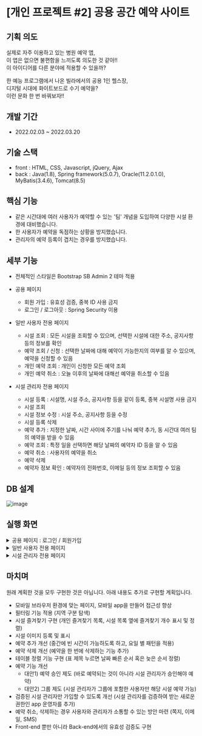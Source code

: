 # [개인 프로젝트 #2] 공용 공간 예약 사이트

## 기획 의도

실제로 자주 이용하고 있는 병원 예약 앱, <br>
이 앱은 없으면 불편함을 느끼도록 의도한 것 같아!! <br>
이 아이디어를 다른 분야에 적용할 수 있을까? <br>

한 예능 프로그램에서 나온 빌라에서의 공용 1인 헬스장, <br>
디지털 시대에 화이트보드로 수기 예약을? <br>
이런 문화 한 번 바꿔보자!!

## 개발 기간

- 2022.02.03 ~ 2022.03.20

## 기술 스택

- front : HTML, CSS, Javascript, jQuery, Ajax
- back : Java(1.8), Spring framework(5.0.7), Oracle(11.2.0.1.0), MyBatis(3.4.6), Tomcat(8.5)

## 핵심 기능

- 같은 시간대에 여러 사용자가 예약할 수 있는 '팀' 개념을 도입하여 다양한 시설 환경에 대비했습니다.
- 한 사용자가 예약을 독점하는 상황을 방지했습니다.
- 관리자의 예약 등록이 겹치는 경우를 방지했습니다.

## 세부 기능

- 전체적인 스타일은 Bootstrap SB Admin 2 테마 적용

- 공용 페이지

  - 회원 가입 : 유효성 검증, 중복 ID 사용 금지
  - 로그인 / 로그아웃 : Spring Security 이용
  
- 일반 사용자 전용 페이지

  - 시설 조회 : 모든 시설을 조회할 수 있으며, 선택한 시설에 대한 주소, 공지사항 등의 정보를 확인
  - 예약 조회 / 신청 : 선택한 날짜에 대해 예약이 가능한지의 여부를 알 수 있으며, 예약을 신청할 수 있음
  - 개인 예약 조회 : 개인이 신청한 모든 예약 조회
  - 개인 예약 취소 : 오늘 이후의 날짜에 대해선 예약을 취소할 수 있음
  
- 시설 관리자 전용 페이지

  - 시설 등록 : 시설명, 시설 주소, 공지사항 등을 같이 등록, 중복 시설명 사용 금지
  - 시설 조회
  - 시설 정보 수정 : 시설 주소, 공지사항 등을 수정
  - 시설 등록 삭제
  - 예약 추가 : 지정한 날짜, 시간 사이에 주기를 나눠 예약 추가, 동 시간대 여러 팀의 예약을 받을 수 있음
  - 예약 조회 : 특정 일을 선택하면 해당 날짜의 예약자 ID 등을 알 수 있음
  - 예약 취소 : 사용자의 예약을 취소
  - 예약 삭제
  - 예약자 정보 확인 : 예약자의 전화번호, 이메일 등의 정보 조회할 수 있음

## DB 설계
  
  ![image](https://user-images.githubusercontent.com/48465072/159866887-e3496199-6101-422e-a149-da3e94a3151d.png)
  
## 실행 화면

<details><summary>공용 페이지 : 로그인 / 회원가입</summary>

  <br>
  
  ![image](https://user-images.githubusercontent.com/48465072/159946827-a8be884b-aea1-4631-b20b-b5b4d0553a19.png)
  <br>로그인 화면입니다. 아래에 회원가입 버튼을 누르면 회원가입 유형 선택 페이지로 이동합니다.
  
  ![image](https://user-images.githubusercontent.com/48465072/159947292-bdbfe27b-6605-4388-86fb-183c39307a2d.png)
  <br>회원가입 유형을 선택하면 해당 유형의 회원가입 페이지로 이동합니다.
  
  ![image](https://user-images.githubusercontent.com/48465072/159948671-38bf83de-4914-4b80-af5f-25cacf704716.png)
  <br>일반 사용자 회원가입 페이지입니다. 각 항목에 입력이 없으면 입력하라는 메시지를 표시합니다.
  
  ![image](https://user-images.githubusercontent.com/48465072/159949440-fe7c87a3-b455-43a2-90c0-6aa2332ab0cd.png)
  <br>각 항목에 유효성 검증 테스트를 통과하지 못하면 제대로 입력하라는 메시지를 표시합니다.
  
  ![image](https://user-images.githubusercontent.com/48465072/159951470-a41b5ff0-4116-43f3-9c13-262bce8f5ddf.png)
  <br>시설 관리자 회원가입 페이지입니다. 일반 사용자 회원가입 페이지에 닉네임 항목이 추가되어 있습니다.
  
  ![image](https://user-images.githubusercontent.com/48465072/159956668-0d55f86d-e2a8-4f4a-bdf7-e11ff45ec775.png)
  <br>다시 로그인 페이지입니다. 항목에 입력이 없으면 입력하라는 메시지를 표시합니다.
  <br>ID나 비밀번호가 틀린 경우도 해당 내용을 알림 창으로 알려줍니다.
  
</details>

<details><summary>일반 사용자 전용 페이지</summary>

  <br>
  
  ![image](https://user-images.githubusercontent.com/48465072/159961697-76c812f5-2068-44c5-bdef-cd22e0a66f9f.png)
  <br>일반 사용자가 로그인 하면 나오는 시설 목록 페이지입니다. Paging 기능이 적용되어 있습니다.
  
  ![image](https://user-images.githubusercontent.com/48465072/159962254-89ac6dc1-f291-4ea5-8164-99ea0aafc259.png)
  <br>키워드 검색 기능도 적용되어 있습니다.
  <br>시설 명을 클릭하면 시설에 대한 내용을 조회하는 페이지로 이동하며,
  <br>예약에 해당하는 >>>을 클릭하면 예약하는 페이지로 이동합니다.
  
  ![image](https://user-images.githubusercontent.com/48465072/159962772-3fa9f2ff-98a8-4f4e-980d-e1b5d4c99de4.png)
  <br>시설에 대한 내용을 조회하는 페이지입니다. 모든 항목은 수정할 수 없습니다.
  
  ![image](https://user-images.githubusercontent.com/48465072/159978039-2adde773-bf35-4fee-8bab-d170a1fd7e2c.png)
  <br>예약 페이지입니다. 위에서 날짜를 선택하고 검색 버튼을 누르면 아래 표에 예약 현황이 나옵니다.
  <br>예약이 가능하면 예약 가능이라는 버튼이 활성화되며, 누군가가 예약한 상태면 예약 불가능이라고 표시됩니다.
  
  ![image](https://user-images.githubusercontent.com/48465072/159981969-3b9eac65-74e4-4eef-9999-3f0aa758d6ce.png)
  <br>빨간 박스로 표시한 곳에 예약했습니다. 예약 주기에 의해 이제 당일 예약은 불가능합니다.
  <br>그래서 같은 날 예약 가능 버튼을 누르면 예약할 수 없다는 것을 알립니다.
  
  ![image](https://user-images.githubusercontent.com/48465072/159980971-9f509375-9977-422b-867b-a9fb2fc1d17d.png)
  <br>개인 예약 목록 페이지입니다. 예약 번호를 클릭하면 해당 예약 상세 조회 페이지로 이동합니다.
  
  ![image](https://user-images.githubusercontent.com/48465072/159981144-8a092bfe-6a43-4694-8a9e-eed6233de4aa.png)
  <br>예약 상세조회 페이지입니다. 모든 내용은 수정할 수 없습니다.
  
</details>

<details><summary>시설 관리자 전용 페이지</summary>

  <br>
  
  ![image](https://user-images.githubusercontent.com/48465072/159983394-8e55990b-8a55-4704-bacf-7f469241910a.png)
  <br>시설 관리자로 로그인하면 나오는 관리자 등록 시설 목록 페이지입니다. Paging 기능이 적용되어 있습니다.
  
  ![image](https://user-images.githubusercontent.com/48465072/159984379-ffd192ca-20ff-4412-9f61-0d01b70901f5.png)
  <br>검색 기능도 적용되어 있습니다. 계정 버튼을 누르면 로그아웃을 할 수 있는 페이지로,
  <br>시설 등록 버튼을 누르면 시설을 등록하는 페이지로,
  <br>시설 명을 누르면 해당 시설 조회/변경/삭제 페이지로, 예약 관리 밑에 >>> 버튼을 누르면 예약 조회 페이지로 이동합니다.
  
  ![image](https://user-images.githubusercontent.com/48465072/159985235-b2419867-5fbd-4bed-b0ee-49c458c02619.png)
  <br>시설 등록 페이지입니다. 여기 페이지를 포함해 입력이 가능한 모든 곳에는 유효성 검증이 적용되어 있습니다.
  
  ![image](https://user-images.githubusercontent.com/48465072/159985779-8000d906-d6f3-4c82-a6d4-4e357e9396a6.png)
  <br>시설 조회/변경/삭제 페이지입니다. 유효성 검증만 통과한다면 변경할 수 있고, 시설 등록을 삭제할 수도 있습니다.
  
  ![image](https://user-images.githubusercontent.com/48465072/160064059-382040ae-5bef-49cc-9e76-62291b27ec89.png)
  <br>예약 조회 페이지입니다. 날짜를 선택하고 검색 버튼을 누르면 하단 표에 예약 현황을 보여줍니다.
  <br>예약 번호를 클릭하면 예약 상세조회 페이지로, 예약자 ID를 클릭하면 예약자 정보 조회 페이지로 이동합니다.
  
  ![image](https://user-images.githubusercontent.com/48465072/159987953-94995b79-f2ce-4960-8293-7e6b013acbca.png)
  <br>예약 상세조회 페이지입니다. 예약 삭제도 가능하며, 예약자가 있다면 예약 취소도 가능합니다.
  
  ![image](https://user-images.githubusercontent.com/48465072/159992651-7e40bed5-5d0c-4f5b-a7d8-603d85879c5b.png)
  <br>예약자 정보 조회 페이지입니다. 편의성을 위해 새 창에서 해당 내용을 보여줍니다.
  
  ![image](https://user-images.githubusercontent.com/48465072/159988669-5b722d9b-8cd7-4f19-932c-71ad051fbb91.png)
  <br>예약 추가 페이지입니다. 입력이 가능한 곳에 잘못된 입력이 있으면 메시지로 알려줍니다.
  
  ![image](https://user-images.githubusercontent.com/48465072/159990224-0fb51812-111d-43ac-a999-cfe9e8a886cb.png)
  <br>또한 정확한 주기를 적용하기 위해 빨간 박스로 표시한 2개의 분 단위가 나누었을 때 나머지가 없도록 입력을 검증합니다.
  
  ![image](https://user-images.githubusercontent.com/48465072/159991102-a5027116-7cb9-486b-80f8-1c4c0b2b0342.png)
  <br>해당 시설은 시작 일자와 마지막 일자 사이에 예약이 이미 존재합니다.
  <br>예약이 겹치는 경우를 막기위해, 이런 경우를 통과시키지 않고 알립니다.
  
  ![image](https://user-images.githubusercontent.com/48465072/159992064-63583f79-9280-4427-9868-b0f642585db7.png)
  <br>추가 버튼을 클릭하면 하단 표에 예약 대기 현황을 표시합니다.
  <br>체크박스를 선택하고 삭제하면 해당 날짜를 예약 대기 현황에서 삭제할 수 있습니다.
  
</details>

## 마치며

원래 계획한 것을 모두 구현한 것은 아닙니다. 아래 내용도 추가로 구현할 계획입니다.

- 모바일 브라우저 환경에 맞는 페이지, 모바일 app을 만들어 접근성 향상
- 필터링 기능 적용 (지역 구분 탐색)
- 시설 즐겨찾기 구현 (개인 즐겨찾기 목록, 시설 목록 옆에 즐겨찾기 개수 표시 및 정렬)
- 시설 이미지 등록 및 표시
- 예약 추가 개선 (중간에 빈 시간이 가능하도록 하고, 요일 별 패턴을 적용)
- 예약 삭제 개선 (예약을 한 번에 삭제하는 기능 추가)
- 테이블 정렬 기능 구현 (표 제목 누르면 날짜 빠른 순서 혹은 늦은 순서 정렬)
- 예약 기능 개선
   - 대안1) 예약 승인 제도 (바로 예약되는 것이 아니라 시설 관리자가 승인해야 예약)
   - 대안2) 그룹 제도 (시설 관리자가 그룹에 포함한 사용자만 해당 시설 예약 가능)
- 검증된 시설 관리자만 가입할 수 있도록 개선 (시설 관리자를 검증하여 받는 새로운 권한인 app 운영자를 추가)
- 예약 취소, 삭제하는 경우 사용자와 관리자가 소통할 수 있는 방안 마련 (쪽지, 이메일, SMS)
- Front-end 뿐만 아니라 Back-end에서의 유효성 검증도 구현

